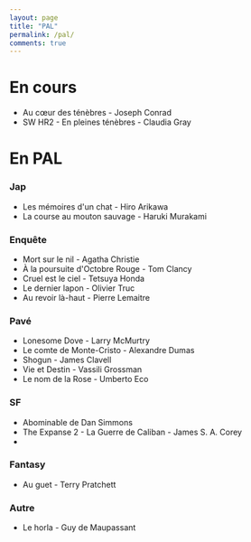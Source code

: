 ```yaml
---
layout: page
title: "PAL"
permalink: /pal/
comments: true
---
```


# En cours 

- Au cœur des ténèbres - Joseph Conrad
- SW HR2 - En pleines ténèbres - Claudia Gray

# En PAL

### Jap

- Les mémoires d'un chat - Hiro Arikawa
- La course au mouton sauvage - Haruki Murakami

### Enquête

- Mort sur le nil - Agatha Christie
- À la poursuite d'Octobre Rouge - Tom Clancy
- Cruel est le ciel - Tetsuya Honda
- Le dernier lapon - Olivier Truc
- Au revoir là-haut - Pierre Lemaitre

### Pavé

- Lonesome Dove - Larry McMurtry
- Le comte de Monte-Cristo - Alexandre Dumas
- Shogun - James Clavell
- Vie et Destin - Vassili Grossman
- Le nom de la Rose - Umberto Eco

### SF

- Abominable de Dan Simmons
- The Expanse 2 - La Guerre de Caliban - James S. A. Corey
- 

### Fantasy

- Au guet - Terry Pratchett 


### Autre 

- Le horla - Guy de Maupassant

